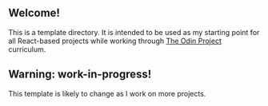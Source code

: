 ## Welcome!

This is a template directory. It is intended to be used as my starting
point for all React-based projects while working through [The Odin Project][top]
curriculum.

[top]: https://www.theodinproject.com

## Warning: work-in-progress!

This template is likely to change as I work on more projects.
